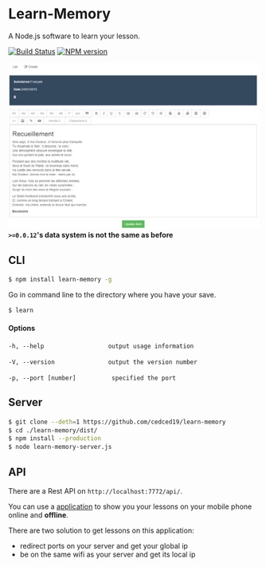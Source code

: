 # Learn-Memory

A Node.js software to learn your lesson.

[![Build Status](https://travis-ci.org/cedced19/learn-memory.svg)](https://travis-ci.org/cedced19/learn-memory)
[![NPM version](https://badge.fury.io/js/learn-memory.svg)](http://badge.fury.io/js/learn-memory)

![](https://raw.githubusercontent.com/cedced19/learn-memory/master/demo.png)
**`>=0.0.12`'s data system is not the same as before**

## CLI
```bash
$ npm install learn-memory -g
```

Go in command line to the directory where you have your save.

```bash
$ learn
```

#### Options

```
-h, --help                  output usage information

-V, --version               output the version number

-p, --port [number]          specified the port
```

## Server

```bash
$ git clone --deth=1 https://github.com/cedced19/learn-memory
$ cd ./learn-memory/dist/
$ npm install --production
$ node learn-memory-server.js
```

## API

There are a Rest API on `http://localhost:7772/api/`.

You can use a [application](https://github.com/cedced19/learn-memory-mobile)  to show you your lessons on your mobile phone online and __offline__.

There are two solution to get lessons on this application:
* redirect ports on your server and get your global ip
* be on the same wifi as your server and get its local ip
